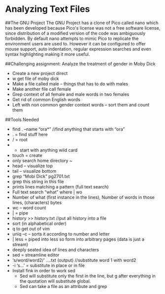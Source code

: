 <h1>Analyzing Text Files</h1>

##The GNU Project
	The GNU Project has a clone of Pico called nano which has been developed
	because Pico's license was not a free software license, since 
	distribution of a modified version of the code was ambiguously 
	forbidden. By default nano attempts to mimic Pico to replicate the 
	environment users are used to. However it can be configured to offer 
	mouse support, auto indentation, regular expression searches and even
	syntax highlighting making it more useful.

##Challenging assignment: Analyze the treatment of gender in Moby Dick* Create a new project direct* w get file of moby dick* Make a file called male – things that has to do with males* Make another file call female* Grep context of all female and male words in two females* Get rid of common English words* Left with non common gender context words – sort them and count them

##Tools Needed
* find . –name “ora*” //find anything that starts with “ora”* . = find stuff here* / = root * * start with anything wild card* touch  = create* only search home directory ~* head – visualize top* tail – visualize bottom* grep “Mobi Dick” pg2701.txt* grep  this string in this file* prints lines matching a pattern (full text search)* Full text search “what” where | wo* Number of what (first instance in the lines), Number of words in those lines, (characters) bytes* wc – word count* | = pipe* history >> history.txt //put all history into a file* sort (in alphabetical order)* q to get out of vim* uniq –c – sorts it according to number and letter* | less = piped into less so form into arbitrary pages (data is just a stream)* deeply seated idea of lines and characters* sed = streamline editor* ‘s/word/word2/’ ….txt (output) //substitute word 1 with word2* -i ‘s…’ = substitute in place or in file* Install fink in order to work sed	* Sed will substitute only the first in the line, but g after everything in the quotation will substitute global.	* Sed can take a file as an attribute and grep